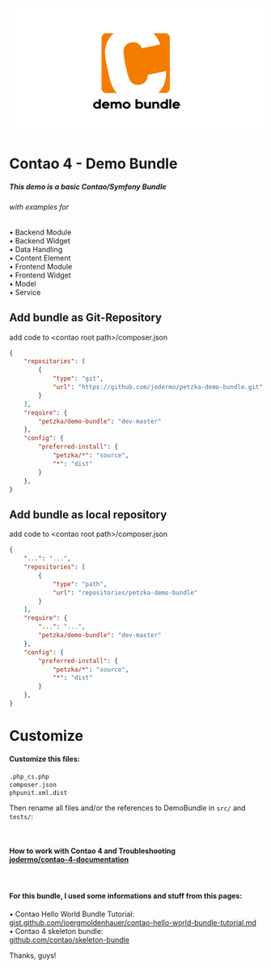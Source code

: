 ![GitHub Logo](./repo/img/logo.png)

# Contao 4 - Demo Bundle
##### This demo is a basic Contao/Symfony Bundle
###### with examples for<br>
• Backend Module<br>
• Backend Widget<br>
• Data Handling<br>
• Content Element<br>
• Frontend Module<br>
• Frontend Widget<br>
• Model<br>
• Service<br>

## Add bundle as Git-Repository<br>
add code to \<contao root path\>/composer.json
```json
{
    "repositories": [
        {
            "type": "git",
            "url": "https://github.com/jodermo/petzka-demo-bundle.git"
        }
    ],
    "require": {
        "petzka/demo-bundle": "dev-master"
    },
    "config": {
        "preferred-install": {
            "petzka/*": "source",
            "*": "dist"
        }
    },
}
```

## Add bundle as local repository<br>
add code to \<contao root path\>/composer.json
```json
{
    "...": "...",
    "repositories": [
        {
            "type": "path",
            "url": "repositories/petzka-demo-bundle"
        }
    ],
    "require": {
        "...": "...",
        "petzka/demo-bundle": "dev-master"
    },
    "config": {
        "preferred-install": {
            "petzka/*": "source",
            "*": "dist"
        }
    },
}
```



# Customize


#### Customize this files:
    .php_cs.php
    composer.json
    phpunit.xml.dist

Then rename all files and/or the references to DemoBundle in `src/` and `tests/`:

<br>

#### How to work with Contao 4 and Troubleshooting <br> [jodermo/contao-4-documentation](https://github.com/jodermo/contao-4-documentation)

<br>

#### For this bundle, I used some informations and stuff from this pages:
• Contao Hello World Bundle Tutorial:<br>
    [gist.github.com/joergmoldenhauer/contao-hello-world-bundle-tutorial.md](https://gist.github.com/joergmoldenhauer/90fa0c9c6af2c7a36bdbc2d039095142)<br>
• Contao 4 skeleton bundle:<br>
    [github.com/contao/skeleton-bundle](https://github.com/contao/skeleton-bundle)


Thanks, guys!


